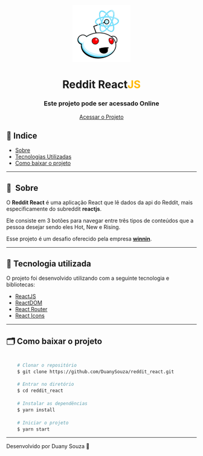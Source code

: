 <div align="center">
    <img src="src/assets/img/reactLogo.png" style="width:30%"/>
    <h1>Reddit React<span style="color:#FFB800">JS<span></h1>
</div>

<div align="center">
    <h3>Este projeto pode ser acessado Online</h3>
    <a href="">Acessar o Projeto</a>
</div>

## 📇 Indice

- [Sobre](#-sobre)
- [Tecnologias Utilizadas](#-tecnologias-utilizadas)
- [Como baixar o projeto](#-como-baixar-o-projeto)

---

## 🔖&nbsp; Sobre

O **Reddit React** é uma aplicação React que lê dados da api do Reddit, mais especificamente do subreddit **reactjs**. 

Ele consiste em 3 botões para navegar entre três tipos de conteúdos que a pessoa desejar sendo eles Hot, New e Rising. 

Esse projeto é um desafio oferecido pela empresa **[winnin](https://en.winnin.com/)**. 

---

## 🚀 Tecnologia utilizada

O projeto foi desenvolvido utilizando com a seguinte tecnologia e bibliotecas:

- [ReactJS](https://reactjs.org)
- [ReactDOM](https://pt-br.reactjs.org/docs/react-dom.html)
- [React Router](https://reactrouter.com/web/guides/quick-start)
- [React Icons](https://react-icons.github.io/react-icons/)

---

## 🗂 Como baixar o projeto

```bash

    # Clonar o repositório
    $ git clone https://github.com/DuanySouza/reddit_react.git

    # Entrar no diretório
    $ cd reddit_react

    # Instalar as dependências
    $ yarn install

    # Iniciar o projeto
    $ yarn start
```

---

Desenvolvido por Duany Souza 🌟
